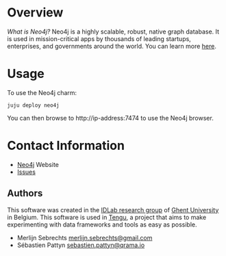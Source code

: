 # Overview

*What is Neo4j?*  Neo4j is a highly scalable, robust, native graph database. It is used in mission-critical apps by thousands of leading startups, enterprises, and governments around the world. You can learn more [here](http://neo4j.com/developer).

# Usage

To use the Neo4j charm:

    juju deploy neo4j

You can then browse to http://ip-address:7474 to use the Neo4j browser.

# Contact Information

- [Neo4j](http://neo4j.com/) Website
- [Issues](https://github.com/tengu-team/layer-neo4j/issues)

## Authors

This software was created in the [IDLab research group](https://www.ugent.be/ea/idlab) of [Ghent University](https://www.ugent.be) in Belgium. This software is used in [Tengu](https://tengu.io), a project that aims to make experimenting with data frameworks and tools as easy as possible.

- Merlijn Sebrechts <merlijn.sebrechts@gmail.com>
- Sébastien Pattyn <sebastien.pattyn@qrama.io>
